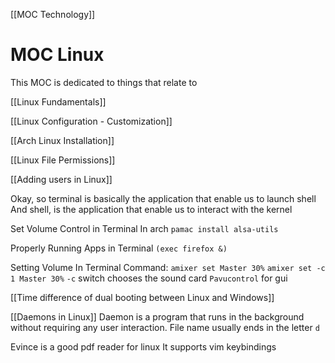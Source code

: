 [[MOC Technology]]

# MOC Linux
This MOC is dedicated to things that relate to


[[Linux Fundamentals]]

[[Linux Configuration - Customization]]

[[Arch Linux Installation]]

[[Linux File Permissions]]

[[Adding users in Linux]]

Okay, so terminal is basically the application that enable us to launch shell
And shell, is the application that enable us to interact with the kernel

Set Volume Control in Terminal
In arch
`pamac install alsa-utils`

Properly Running Apps in Terminal
`(exec firefox &)`


Setting Volume In Terminal
Command: `amixer set Master 30%`
`amixer set -c 1 Master 30%` 
`-c` switch chooses the sound card
`Pavucontrol` for gui

[[Time difference of dual booting between Linux and Windows]]

[[Daemons in Linux]]
Daemon is a program that runs in the background without requiring any user interaction. 
File name usually ends in the letter `d`



Evince is a good pdf reader for linux
It supports vim keybindings 